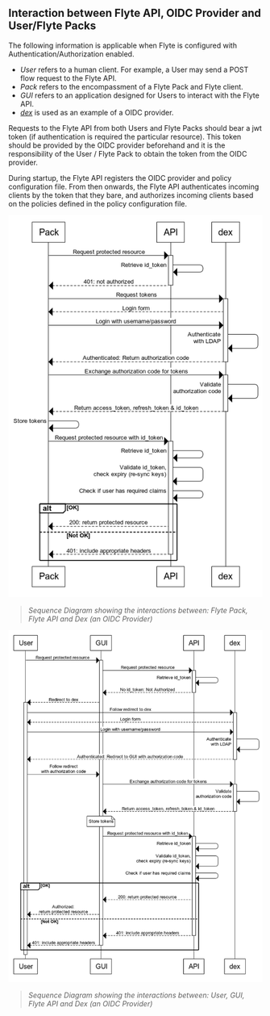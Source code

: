 ## Interaction between Flyte API, OIDC Provider and User/Flyte Packs
The following information is applicable when Flyte is configured with Authentication/Authorization enabled.

- *User* refers to a human client. For example, a User may send a POST flow request to the Flyte API.
- *Pack* refers to the encompassment of a Flyte Pack and Flyte client.
- *GUI* refers to an application designed for Users to interact with the Flyte API.
- *[dex](https://github.com/coreos/dex)* is used as an example of a OIDC provider.

Requests to the Flyte API from both Users and Flyte Packs should bear a jwt token (if authentication is required the particular resource).
This token should be provided by the OIDC provider beforehand and it is the responsibility of the User / Flyte Pack to obtain the token from the OIDC provider.

During startup, the Flyte API registers the OIDC provider and policy configuration file. From then onwards, the Flyte API authenticates incoming clients by the token that they bare,
and authorizes incoming clients based on the policies defined in the policy configuration file.

![sequence diagram](../images/sequence-diagram-pack.png)

>_Sequence Diagram showing the interactions between: Flyte Pack, Flyte API and Dex (an OIDC Provider)_


![sequence diagram](../images/sequence-diagram-user.png)

>_Sequence Diagram showing the interactions between: User, GUI, Flyte API and Dex (an OIDC Provider)_
